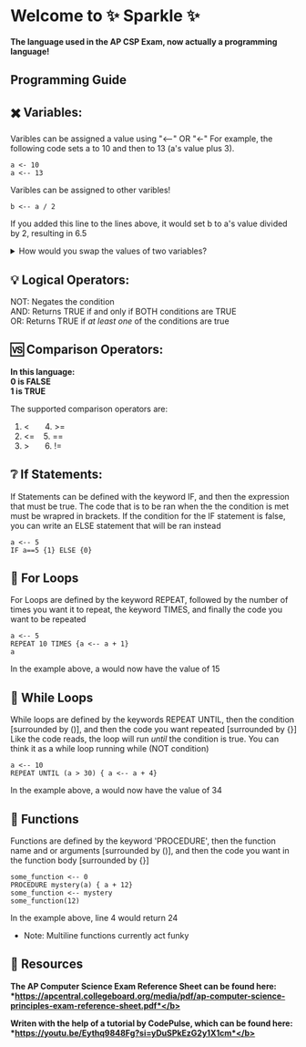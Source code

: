 #  Welcome to ✨ Sparkle ✨

**The language used in the AP CSP Exam, now actually a programming language!**

## **Programming Guide**

## ✖️ Variables:
Varibles can be assigned a value using "<--" OR "<-"
For example, the following code sets a to 10 and then to 13 (a's value plus 3). 
```
a <- 10
a <-- 13
```
 Varibles can be assigned to other varibles!
```
b <-- a / 2
```
If you added this line to the lines above, it would set b to a's value divided by 2, resulting in 6.5

<details>
  <summary>How would you swap the values of two variables? </summary>
  
  ```m
a <-- 10
b <-- 10
c <--  a
a <-- b
b <-- c
```
  
</details>

## 💡 Logical Operators:
NOT: Negates the condition <br> 
AND: Returns TRUE if and only if BOTH conditions are TRUE <br>
OR: Returns TRUE if <i> at least one </i> of the conditions are true <br>

## 🆚 Comparison Operators:
<b>In this language: <br />
  0 is FALSE <br />
  1 is TRUE </b>

  The supported comparison operators are: 
  1. < &nbsp;&nbsp;   &nbsp;&nbsp; 4. \>= 
  2. <= &nbsp;&nbsp;  5. ==
  3. \> &nbsp;&nbsp; &nbsp;&nbsp;  6. !=

## ❔ If Statements:
If Statements can be defined with the keyword IF, and then the expression that must be true. The code that is to be ran when the the condition is met must be wrapred in brackets. If the condition for the IF statement is false, you can write an ELSE statement that will be ran instead
```
a <-- 5
IF a==5 {1} ELSE {0}
```
## 🔄 For Loops
For Loops are defined by the keyword REPEAT, followed by the number of times you want it to repeat, the keyword TIMES, and finally the code you want to be repeated
```
a <-- 5
REPEAT 10 TIMES {a <-- a + 1}
a
```
In the example above, a would now have the value of 15
## 🔁 While Loops
While loops are defined by the keywords REPEAT UNTIL, then the condition [surrounded by ()], and then the code you want repeated [surrounded by {}]
Like the code reads, the loop will run <i> until </i> the condition is true. You can think it as a while loop running while (NOT condition)
```
a <-- 10
REPEAT UNTIL (a > 30) { a <-- a + 4}
```
In the example above, a would now have the value of 34

## 🔁 Functions
Functions are defined by the keyword 'PROCEDURE', then the function name and or arguments [surrounded by ()], and then the code you want in the function body [surrounded by {}]
```
some_function <-- 0
PROCEDURE mystery(a) { a + 12}
some_function <-- mystery
some_function(12)
```
In the example above, line 4 would return 24
* Note: Multiline functions currently act funky 

## 📖 Resources

 <b>The AP Computer Science Exam Reference Sheet can be found here:  *https://apcentral.collegeboard.org/media/pdf/ap-computer-science-principles-exam-reference-sheet.pdf*</b>

<b> Writen with the help of a tutorial by CodePulse, which can be found here: *https://youtu.be/Eythq9848Fg?si=yDuSPkEzG2y1X1cm*</b>
